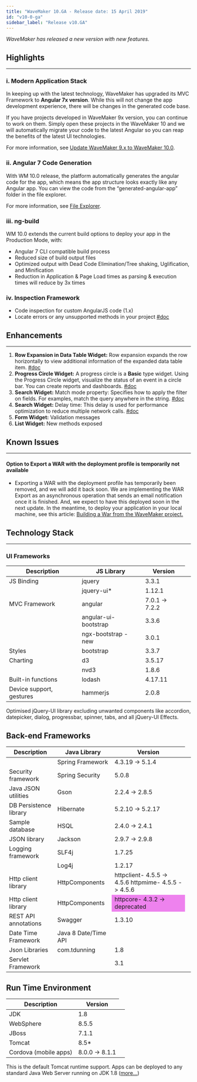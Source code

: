 ```yaml
---
title: "WaveMaker 10.GA - Release date: 15 April 2019"
id: "v10-0-ga"
sidebar_label: "Release v10.GA"
---
```

*WaveMaker has released a new version with new features.*

## Highlights
---

### i. Modern Application Stack

In keeping up with the latest technology, WaveMaker has upgraded its MVC Framework to **Angular 7x version**. While this will not change the app development experience, there will be changes in the generated code base.

If you have projects developed in WaveMaker 9x version, you can continue to work on them. Simply open these projects in the WaveMaker 10 and we will automatically migrate your code to the latest Angular so you can reap the benefits of the latest UI technologies. 

For more information, see [Update WaveMaker 9.x to WaveMaker 10.0](/learn/how-tos/guide-to-upgrade-an-app-wavemaker-9x-to-wavemaker-10-0/).

### ii. Angular 7 Code Generation

With WM 10.0 release, the platform automatically generates the angular code for the app, which means the app structure looks exactly like any Angular app. You can view the code from the “generated-angular-app” folder in the file explorer. 

For more information, see [File Explorer](/learn/app-development/build-options-app-deployment/#file-explorer).

### iii. ng-build

WM 10.0 extends the current build options to deploy your app in the Production Mode, with:

*   Angular 7 CLI compatible build process
*   Reduced size of build output files
*   Optimized output with Dead Code Elimination/Tree shaking, Uglification, and Minification
*   Reduction in Application & Page Load times as parsing & execution times will reduce by 3x times 

### iv. Inspection Framework

*   Code inspection for custom AngularJS code (1.x)
*   Locate errors or any unsupported methods in your project [#doc](/learn/app-development/dev-integration/inspection-framework/)

## Enhancements
---

1.  **Row Expansion in Data Table Widget:** Row expansion expands the row horizontally to view additional information of the expanded data table item. [#doc](/learn/app-development/widgets/datalive/datatable/row-expansion-data-table/)
2.  **Progress Circle Widget:** A progress circle is a **Basic** type widget. Using the Progress Circle widget, visualize the status of an event in a circle bar. You can create reports and dashboards. [#doc](/learn/how-tos/using-progress-circle-widget/)
3.  **Search Widget:** Match mode property: Specifies how to apply the filter on fields. For examples, match the query anywhere in the string. [#doc](/learn/app-development/widgets/basic/search/#match-mode)
4.  **Search Widget:** Delay time: This delay is used for performance optimization to reduce multiple network calls. [#doc](/learn/app-development/widgets/basic/search/#delay-time)
5.  **Form Widget:** Validation messages
6.  **List Widget:** New methods exposed

## Known Issues
---

#### Option to Export a WAR with the deployment profile is temporarily not available

*   Exporting a WAR with the deployment profile has temporarily been removed, and we will add it back soon. We are implementing the WAR Export as an asynchronous operation that sends an email notification once it is finished. And, we expect to have this deployed soon in the next update. In the meantime, to deploy your application in your local machine, see this article: [Building a War from the WaveMaker project.](/learn/app-development/deployment/building-with-maven)

## Technology Stack
---
### UI Frameworks

| Description | JS Library | Version |
| --- | --- | --- |
| JS Binding | jquery | 3.3.1 |
|  | jquery-ui* | 1.12.1 |
| MVC Framework | angular <td className="versiontdbgcolor"> 7.0.1 -> 7.2.2 </td>|
|  | angular-ui-bootstrap | 3.3.6 |
|  | ngx-bootstrap - new | 3.0.1 |
| Styles | bootstrap | 3.3.7 |
| Charting | d3 | 3.5.17 |
|  | nvd3 | 1.8.6 |
| Built-in functions | lodash | 4.17.11 |
| Device support, gestures | hammerjs | 2.0.8 |

Optimised jQuery-UI library excluding unwanted components like accordion, datepicker, dialog, progressbar, spinner, tabs, and all jQuery-UI Effects.

## Back-end Frameworks

| Description | Java Library | Version |
| --- | --- | --- |
|  | Spring Framework <td className="versiontdbgcolor"> 4.3.19 -> 5.1.4 </td>|
| Security framework | Spring Security | 5.0.8 |
| Java JSON utilities | Gson <td className="versiontdbgcolor"> 2.2.4 -> 2.8.5 </td>|
| DB Persistence library | Hibernate <td className="versiontdbgcolor"> 5.2.10 -> 5.2.17 </td>|
| Sample database | HSQL <td className="versiontdbgcolor"> 2.4.0 -> 2.4.1 </td>|
| JSON library | Jackson <td className="versiontdbgcolor"> 2.9.7 -> 2.9.8 </td>|
| Logging framework | SLF4j | 1.7.25 |
|  | Log4j | 1.2.17 |
| Http client library | HttpComponents <td className="versiontdbgcolor"> httpclient- 4.5.5 -> 4.5.6   httpmime- 4.5.5 -> 4.5.6 </td>|
| Http client library | HttpComponents <td bgcolor="#EE82EE"> httpcore- 4.3.2 -> deprecated </td>|
| REST API annotations | Swagger | 1.3.10 |
| Date Time Framework | Java 8 Date/Time API |  |
| Json Libraries | com.tdunning |  1.8 |
| Servlet Framework |  | 3.1 |

## Run Time Environment

| Description | Version |
| --- | --- |
| JDK | 1.8 |
| WebSphere | 8.5.5 |
| JBoss | 7.1.1 |
| Tomcat | 8.5* |
| Cordova (mobile apps) <td className="versiontdbgcolor"> 8.0.0 -> 8.1.1 </td>|

This is the default Tomcat runtime support. Apps can be deployed to any standard Java Web Server running on JDK 1.8 ([more...](/learn/app-development/deployment/deployment-web-server/))
